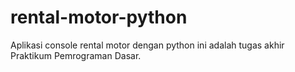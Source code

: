 # rental-motor-python
Aplikasi console rental motor dengan python ini adalah tugas akhir Praktikum Pemrograman Dasar.
